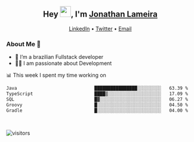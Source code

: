 <h2 align="center">Hey <img src="https://github.com/TheDudeThatCode/TheDudeThatCode/blob/master/Assets/Hi.gif" width="29">, I'm <a href="https://www.linkedin.com/in/jonathanlameira/">Jonathan Lameira</a></h2>
<p align="center">
  <a href="https://www.linkedin.com/in/jonathanlameira/">LinkedIn</a> •
  <a href="https://twitter.com/jlameira">Twitter</a> •
  <a href="mailto:jlameira@gmail.com">Email</a>
</p>

### About Me 🚀
- 🌱  I’m a brazilian Fullstack developer</br>
- 👨‍💻  I am passionate about Development</br>

<!-- ![Jonathan Lameira github stats](https://github-readme-stats.vercel.app/api?username=jlameirameli&show_icons=true&hide_border=true)&nbsp;&nbsp; -->

📊 This week I spent my time working on
<!--START_SECTION:waka-->

```txt
Java                             ████████████████░░░░░░░░░   63.39 %
TypeScript                       ████▒░░░░░░░░░░░░░░░░░░░░   17.09 %
SQL                              █▓░░░░░░░░░░░░░░░░░░░░░░░   06.27 %
Groovy                           █░░░░░░░░░░░░░░░░░░░░░░░░   04.50 %
Gradle                           █░░░░░░░░░░░░░░░░░░░░░░░░   04.00 %
```

<!--END_SECTION:waka-->

<br />

![visitors](https://visitor-badge.laobi.icu/badge?page_id=jlameira.jlameira)
